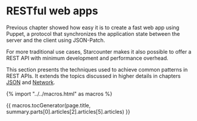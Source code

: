 # RESTful web apps

Previous chapter showed how easy it is to create a fast web app using Puppet, a protocol that synchronizes the application state between the server and the client using JSON-Patch.

For more traditional use cases, Starcounter makes it also possible to offer a REST API with minimum development and performance overhead.

This section presents the techniques used to achieve common patterns in REST APIs. It extends the topics discussed in higher details in chapters [JSON](/guides/typed-json.html) and [Network](/guides/network.html).

{% import "../../macros.html" as macros %}

{{ macros.tocGenerator(page.title, summary.parts[0].articles[2].articles[5].articles) }}
